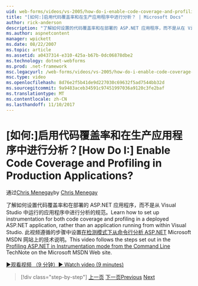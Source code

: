 ```yaml
---
uid: web-forms/videos/vs-2005/how-do-i-enable-code-coverage-and-profiling-in-production-applications
title: "[如何:]启用代码覆盖率和在生产应用程序中进行分析？ | Microsoft Docs"
author: rick-anderson
description: "了解如何设置的代码覆盖率和在部署的 ASP.NET 应用程序，而不是从在 Vi 内运行的应用程序中进行分析规范..."
ms.author: aspnetcontent
manager: wpickett
ms.date: 08/22/2007
ms.topic: article
ms.assetid: a0437314-e310-425a-b67b-0dc06878dbe2
ms.technology: dotnet-webforms
ms.prod: .net-framework
msc.legacyurl: /web-forms/videos/vs-2005/how-do-i-enable-code-coverage-and-profiling-in-production-applications
msc.type: video
ms.openlocfilehash: 8d76e2f5b41de9d227030c69632f5ad7544bb32d
ms.sourcegitcommit: 9a9483aceb34591c97451997036a9120c3fe2baf
ms.translationtype: MT
ms.contentlocale: zh-CN
ms.lasthandoff: 11/10/2017
---
```

<a name="how-do-i-enable-code-coverage-and-profiling-in-production-applications"></a><span data-ttu-id="b733e-104">[如何:]启用代码覆盖率和在生产应用程序中进行分析？</span><span class="sxs-lookup"><span data-stu-id="b733e-104">[How Do I:] Enable Code Coverage and Profiling in Production Applications?</span></span>
====================
<span data-ttu-id="b733e-105">通过[Chris Menegay](https://twitter.com/CMenegay)</span><span class="sxs-lookup"><span data-stu-id="b733e-105">by [Chris Menegay](https://twitter.com/CMenegay)</span></span>

<span data-ttu-id="b733e-106">了解如何设置代码覆盖率和在部署的 ASP.NET 应用程序，而不是从 Visual Studio 中运行的应用程序中进行分析的规范。</span><span class="sxs-lookup"><span data-stu-id="b733e-106">Learn how to set up instrumentation for both code coverage and profiling in a deployed ASP.NET application, rather than an application running from within Visual Studio.</span></span> <span data-ttu-id="b733e-107">此视频遵循的步骤中设置[在检测模式下从命令行分析 ASP.NET](https://msdn.microsoft.com/en-us/teamsystem/aa718860.aspx) Microsoft MSDN 网站上的技术说明。</span><span class="sxs-lookup"><span data-stu-id="b733e-107">This video follows the steps set out in the [Profiling ASP.NET in Instrumentation mode from the Command Line](https://msdn.microsoft.com/en-us/teamsystem/aa718860.aspx) TechNote on the Microsoft MSDN Web site.</span></span>

[<span data-ttu-id="b733e-108">&#9654;观看视频 （9 分钟）</span><span class="sxs-lookup"><span data-stu-id="b733e-108">&#9654; Watch video (9 minutes)</span></span>](https://channel9.msdn.com/Blogs/ASP-NET-Site-Videos/how-do-i-enable-code-coverage-and-profiling-in-production-applications)

>[!div class="step-by-step"]
<span data-ttu-id="b733e-109">[上一页](how-do-i-run-unit-tests-against-a-deployed-database.md)
[下一页](web-deployment-projects.md)</span><span class="sxs-lookup"><span data-stu-id="b733e-109">[Previous](how-do-i-run-unit-tests-against-a-deployed-database.md)
[Next](web-deployment-projects.md)</span></span>
